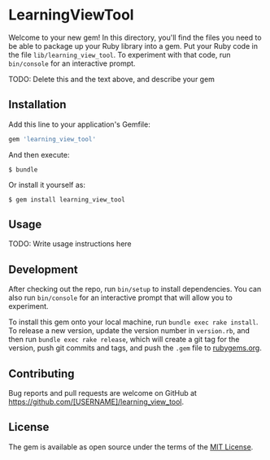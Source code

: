 # LearningViewTool

Welcome to your new gem! In this directory, you'll find the files you need to be able to package up your Ruby library into a gem. Put your Ruby code in the file `lib/learning_view_tool`. To experiment with that code, run `bin/console` for an interactive prompt.

TODO: Delete this and the text above, and describe your gem

## Installation

Add this line to your application's Gemfile:

```ruby
gem 'learning_view_tool'
```

And then execute:

    $ bundle

Or install it yourself as:

    $ gem install learning_view_tool

## Usage

TODO: Write usage instructions here

## Development

After checking out the repo, run `bin/setup` to install dependencies. You can also run `bin/console` for an interactive prompt that will allow you to experiment.

To install this gem onto your local machine, run `bundle exec rake install`. To release a new version, update the version number in `version.rb`, and then run `bundle exec rake release`, which will create a git tag for the version, push git commits and tags, and push the `.gem` file to [rubygems.org](https://rubygems.org).

## Contributing

Bug reports and pull requests are welcome on GitHub at https://github.com/[USERNAME]/learning_view_tool.

## License

The gem is available as open source under the terms of the [MIT License](https://opensource.org/licenses/MIT).
